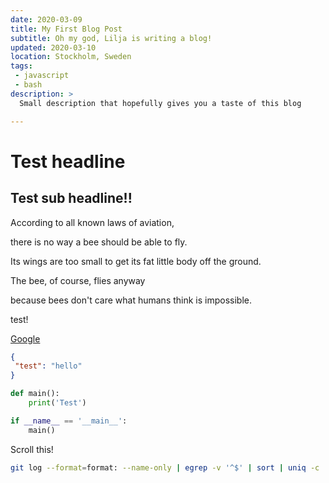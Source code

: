 ```yaml
---
date: 2020-03-09
title: My First Blog Post
subtitle: Oh my god, Lilja is writing a blog!
updated: 2020-03-10
location: Stockholm, Sweden
tags:
 - javascript
 - bash
description: >
  Small description that hopefully gives you a taste of this blog

---
```


# Test headline

## Test sub headline!!

According to all known laws
of aviation,

  
there is no way a bee
should be able to fly.

  
Its wings are too small to get
its fat little body off the ground.

  
The bee, of course, flies anyway

  
because bees don't care
what humans think is impossible.

test!

[Google](https://google.com)

```json
{
 "test": "hello"
}
```

```python
def main():
    print('Test')

if __name__ == '__main__':
    main()
```

Scroll this!
```bash
git log --format=format: --name-only | egrep -v '^$' | sort | uniq -c | sort -rg | head -10
```
